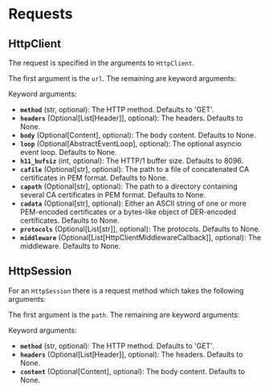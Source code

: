 # Requests

## HttpClient

The request is specified in the arguments to `HttpClient`.

The first argument is the `url`. The remaining are keyword arguments:

Keyword arguments:

- **`method`** (str, optional): The HTTP method. Defaults to 'GET'.
- **`headers`** (Optional[List[Header]], optional): The headers. Defaults to
  None.
- **`body`** (Optional[Content], optional): The body content. Defaults to
  None.
- **`loop`** (Optional[AbstractEventLoop], optional): The optional asyncio
  event loop. Defaults to None.
- **`h11_bufsiz`** (int, optional): The HTTP/1 buffer size. Defaults to 8096.
- **`cafile`** (Optional[str], optional): The path to a file of concatenated
  CA certificates in PEM format. Defaults to None.
- **`capath`** (Optional[str], optional): The path to a directory containing
  several CA certificates in PEM format. Defaults to None.
- **`cadata`** (Optional[str], optional): Either an ASCII string of one or
  more PEM-encoded certificates or a bytes-like object of
  DER-encoded certificates. Defaults to None.
- **`protocols`** (Optional[List[str]], optional): The protocols. Defaults
  to None.
- **`middleware`** (Optional[List[HttpClientMiddlewareCallback]], optional): The
  middleware. Defaults to None.

## HttpSession

For an `HttpSession` there is a request method which takes the following arguments:

The first argument is the `path`. The remaining are keyword arguments:

Keyword arguments:

- **`method`** (str, optional): The HTTP method. Defaults to 'GET'.
- **`headers`** (Optional[List[Header]], optional): The headers. Defaults to
  None.
- **`content`** (Optional[Content], optional): The body content. Defaults to
  None.
